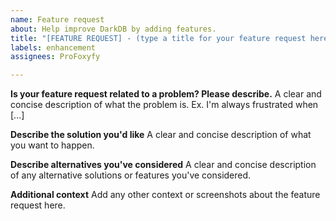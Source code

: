 ```yaml
---
name: Feature request
about: Help improve DarkDB by adding features.
title: "[FEATURE REQUEST] - (type a title for your feature request here)"
labels: enhancement
assignees: ProFoxyfy

---
```


**Is your feature request related to a problem? Please describe.**
A clear and concise description of what the problem is. Ex. I'm always frustrated when [...]

**Describe the solution you'd like**
A clear and concise description of what you want to happen.

**Describe alternatives you've considered**
A clear and concise description of any alternative solutions or features you've considered.

**Additional context**
Add any other context or screenshots about the feature request here.

